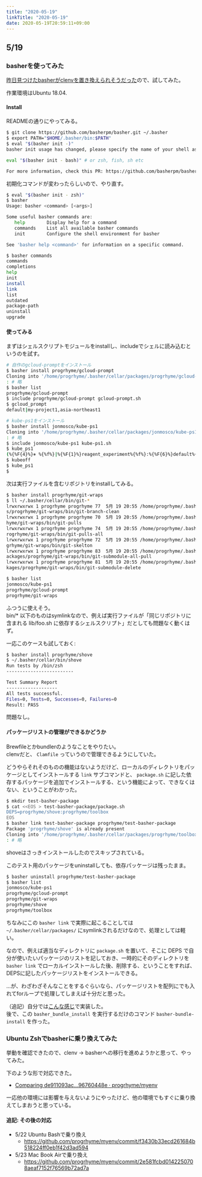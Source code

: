 ```yaml
---
title: "2020-05-19"
linkTitle: "2020-05-19"
date: 2020-05-19T20:59:11+09:00
---
```


## 5/19
### basherを使ってみた

[昨日見つけたbasherがclenvを置き換えられそうだった](../20200518/#clenvはbasherで完全に置き換えられそう)ので、試してみた。

作業環境はUbuntu 18.04.

#### Install

READMEの通りにやってみる。

```sh
$ git clone https://github.com/basherpm/basher.git ~/.basher
$ export PATH="$HOME/.basher/bin:$PATH"
$ eval "$(basher init -)"
basher init usage has changed, please specify the name of your shell as an argument:

eval "$(basher init - bash)" # or zsh, fish, sh etc

For more information, check this PR: https://github.com/basherpm/basher/pull/77
```

初期化コマンドが変わったらしいので、やり直す。

```sh
$ eval "$(basher init - zsh)"
$ basher
Usage: basher <command> [<args>]

Some useful basher commands are:
   help        Display help for a command
   commands    List all available basher commands
   init        Configure the shell environment for basher

See 'basher help <command>' for information on a specific command.

$ basher commands
commands
completions
help
init
install
link
list
outdated
package-path
uninstall
upgrade
```

#### 使ってみる

まずはシェルスクリプトモジュールをinstallし、includeでシェルに読み込むというのを試す。

```sh
# 自作のgcloud-promptをインストール
$ basher install progrhyme/gcloud-prompt
Cloning into '/home/progrhyme/.basher/cellar/packages/progrhyme/gcloud-prompt'...
: # 略
$ basher list
progrhyme/gcloud-prompt
$ include progrhyme/gcloud-prompt gcloud-prompt.sh
$ gcloud_prompt
default|my-project1,asia-northeast1

# kube-ps1をインストール
$ basher install jonmosco/kube-ps1
Cloning into '/home/progrhyme/.basher/cellar/packages/jonmosco/kube-ps1'...
: # 略
$ include jonmosco/kube-ps1 kube-ps1.sh
$ kube_ps1
(%{%F{4}%}⎈ %{%f%}|%{%F{1}%}reagent_experiment%{%f%}:%{%F{6}%}default%{%f%})
$ kubeoff
$ kube_ps1
$
```

次は実行ファイルを含むリポジトリをinstallしてみる。

```sh
$ basher install progrhyme/git-wraps
$ ll ~/.basher/cellar/bin/git-*
lrwxrwxrwx 1 progrhyme progrhyme 77  5月 19 20:55 /home/progrhyme/.basher/cellar/bin/git-branch-clean -> /home/progrhyme/.basher/cellar/package
s/progrhyme/git-wraps/bin/git-branch-clean
lrwxrwxrwx 1 progrhyme progrhyme 70  5月 19 20:55 /home/progrhyme/.basher/cellar/bin/git-pulls -> /home/progrhyme/.basher/cellar/packages/progr
hyme/git-wraps/bin/git-pulls
lrwxrwxrwx 1 progrhyme progrhyme 74  5月 19 20:55 /home/progrhyme/.basher/cellar/bin/git-pulls-all -> /home/progrhyme/.basher/cellar/packages/p
rogrhyme/git-wraps/bin/git-pulls-all
lrwxrwxrwx 1 progrhyme progrhyme 72  5月 19 20:55 /home/progrhyme/.basher/cellar/bin/git-skelton -> /home/progrhyme/.basher/cellar/packages/pro
grhyme/git-wraps/bin/git-skelton
lrwxrwxrwx 1 progrhyme progrhyme 83  5月 19 20:55 /home/progrhyme/.basher/cellar/bin/git-submodule-all-pull -> /home/progrhyme/.basher/cellar/p
ackages/progrhyme/git-wraps/bin/git-submodule-all-pull
lrwxrwxrwx 1 progrhyme progrhyme 81  5月 19 20:55 /home/progrhyme/.basher/cellar/bin/git-submodule-delete -> /home/progrhyme/.basher/cellar/pac
kages/progrhyme/git-wraps/bin/git-submodule-delete

$ basher list
jonmosco/kube-ps1
progrhyme/gcloud-prompt
progrhyme/git-wraps
```

ふつうに使えそう。  
bin/* 以下のものはsymlinkなので、例えば実行ファイルが「同じリポジトリに含まれる lib/foo.sh に依存するシェルスクリプト」だとしても問題なく動くはず。

一応このケースも試しておく:

```sh
$ basher install progrhyme/shove
$ ~/.basher/cellar/bin/shove
Run tests by /bin/zsh
-------------------------

Test Summary Report
-------------------
All tests successful.
Files=0, Tests=0, Successes=0, Failures=0
Result: PASS
```

問題なし。

#### パッケージリストの管理ができるかどうか

Brewfileとかbundlerのようなことをやりたい。  
clenvだと、 `Clamfile` っていうので管理できるようにしていた。

どうやらそれそのものの機能はないようだけど、ローカルのディレクトリをパッケージとしてインストールする `link` サブコマンドと、 `package.sh` に記した依存するパッケージを追加でインストールする、という機能によって、できなくはない、ということがわかった。

```sh
$ mkdir test-basher-package
$ cat <<EOS > test-basher-package/package.sh        
DEPS=progrhyme/shove:progrhyme/toolbox
EOS
$ basher link test-basher-package progrhyme/test-basher-package
Package 'progrhyme/shove' is already present
Cloning into '/home/progrhyme/.basher/cellar/packages/progrhyme/toolbox'...
: # 略
```

shoveはさっきインストールしたのでスキップされている。

このテスト用のパッケージをuninstallしても、依存パッケージは残ったまま。

```sh
$ basher uninstall progrhyme/test-basher-package
$ basher list
jonmosco/kube-ps1
progrhyme/gcloud-prompt
progrhyme/git-wraps
progrhyme/shove
progrhyme/toolbox
```

ちなみにこの `basher link` で実際に起こることしては `~/.basher/cellar/packages/` にsymlinkされるだけなので、処理としては軽い。

なので、例えば適当なディレクトリに `package.sh` を置いて、そこに DEPS で自分が使いたいパッケージのリストを記しておき、一時的にそのディレクトリを `basher link` でローカルインストールした後、削除する、ということをすれば、DEPSに記したパッケージリストをインストールできる。

…が、わざわざそんなことをするぐらいなら、パッケージリストを配列にでも入れてforループで処理してしまえば十分だと思った。

（追記）自分では[こんな感じ](https://github.com/progrhyme/myenv/compare/de911093ac1493edb80b402df97f2e55a6e38a47...96760448e5f819aeaa5d00af19590c724995e703#diff-c52f04761593f00b4f12c50e8460a1ee)で実装した。  
後で、この `basher_bundle_install` を実行するだけのコマンド `basher-bundle-install` を作った。

### Ubuntu Zshでbasherに乗り換えてみた

挙動を確認できたので、clenv -> basherへの移行を進めようかと思って、やってみた。

下のような形で対応できた。

- [Comparing de911093ac...96760448e · progrhyme/myenv](https://github.com/progrhyme/myenv/compare/de911093ac1493edb80b402df97f2e55a6e38a47...96760448e5f819aeaa5d00af19590c724995e703)

一応他の環境には影響を与えないようにやったけど、他の環境でもすぐに乗り換えてしまおうと思っている。

#### 追記: その後の対応

- 5/22 Ubuntu Bashで乗り換え
   - https://github.com/progrhyme/myenv/commit/f3430b33ecd261684b518224ff0eb1f42d3ad594
- 5/23 Mac Book Airで乗り換え
   - https://github.com/progrhyme/myenv/commit/2e581fcbd0142250708aeaf7152f76569b72ad7a
